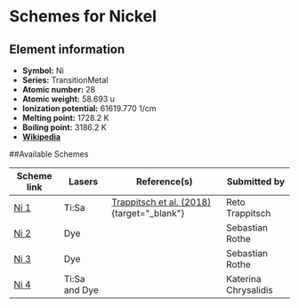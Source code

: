 # Schemes for Nickel

## Element information

- **Symbol:** Ni
- **Series:** TransitionMetal
- **Atomic number:** 28
- **Atomic weight:** 58.693 u
- **Ionization potential:** 61619.770 1/cm
- **Melting point:** 1728.2 K
- **Boiling point:** 3186.2 K
- [**Wikipedia**](https://en.wikipedia.org/wiki/Nickel)

##Available Schemes

|       Scheme link       |    Lasers     |                                      Reference(s)                                      |     Submitted by     |
| ----------------------- | ------------- | -------------------------------------------------------------------------------------- | -------------------- |
| [Ni 1](../ni/ni-001.md) | Ti:Sa         | [Trappitsch et al. (2018)](https://doi.org/10.1016/j.gca.2017.05.031){target="_blank"} | Reto Trappitsch      |
| [Ni 2](../ni/ni-002.md) | Dye           |                                                                                        | Sebastian Rothe      |
| [Ni 3](../ni/ni-003.md) | Dye           |                                                                                        | Sebastian Rothe      |
| [Ni 4](../ni/ni-004.md) | Ti:Sa and Dye |                                                                                        | Katerina Chrysalidis |
